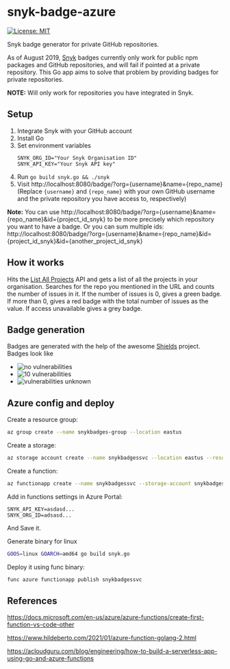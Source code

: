 # snyk-badge-azure
[![License: MIT](https://img.shields.io/badge/License-MIT-yellow.svg)](https://opensource.org/licenses/MIT)

Snyk badge generator for private GitHub repositories.

As of August 2019, [Snyk](https://snyk.io/) badges currently only work for public npm packages and GitHub repositories, and will fail if pointed at a private repository. This Go app aims to solve that problem by providing badges for private repositories.

**NOTE:** Will only work for repositories you have integrated in Snyk.

## Setup
1. Integrate Snyk with your GitHub account
2. Install Go
3. Set environment variables
    ```
    SNYK_ORG_ID="Your Snyk Organisation ID"
    SNYK_API_KEY="Your Snyk API key"
    ```
4. Run `go build snyk.go && ./snyk`
5. Visit http://localhost:8080/badge/?org={username}&name={repo_name} (Replace `{username}` and `{repo_name}` with your own GitHub username and the private repository you have access to, respectively)

**Note:** You can use http://localhost:8080/badge/?org={username}&name={repo_name}&id={project_id_snyk} to be more precisely which repository you want to have a badge. Or you can sum multiple ids: http://localhost:8080/badge/?org={username}&name={repo_name}&id={project_id_snyk}&id={another_project_id_snyk}

## How it works
Hits the [List All Projects](https://snyk.docs.apiary.io/#reference/projects/all-projects/list-all-projects) API and gets a list of all the projects in your organisation. Searches for the repo you mentioned in the URL and counts the number of issues in it. If the number of issues is 0, gives a green badge. If more than 0, gives a red badge with the total number of issues as the value. If access unavailable gives a grey badge.

## Badge generation
Badges are generated with the help of the awesome [Shields](https://github.com/badges/shields) project. Badges look like
* <img src="https://img.shields.io/badge/vulnerabilities-0-brightgreen?logo=snyk" alt="no vulnerabilities"/>
* <img src="https://img.shields.io/badge/vulnerabilities-10-red?logo=snyk" alt="10 vulnerabilities"/>
* <img src="https://img.shields.io/badge/vulnerabilities-unknown-inactive?logo=snyk" alt="vulnerabilities unknown"/>

## Azure config and deploy

Create a resource group:
```bash
az group create --name snykbadges-group --location eastus
```
Create a storage:
```bash 
az storage account create --name snykbadgessvc --location eastus --resource-group snykbadges-group --sku Standard_LRS
```
Create a function:
```bash
az functionapp create --name snykbadgessvc --storage-account snykbadgessvc --consumption-plan-location eastus --resource-group snykbadges-group --runtime custom --os-type Linux --functions-version 3
```

Add in functions settings in Azure Portal:
```
SNYK_API_KEY=asdasd...
SNYK_ORG_ID=adsasd...
```
And Save it.

Generate binary for linux
```bash
GOOS=linux GOARCH=amd64 go build snyk.go
```
Deploy it using func binary:
```bash
func azure functionapp publish snykbadgessvc
```


## References

https://docs.microsoft.com/en-us/azure/azure-functions/create-first-function-vs-code-other  

https://www.hildeberto.com/2021/01/azure-function-golang-2.html  

https://acloudguru.com/blog/engineering/how-to-build-a-serverless-app-using-go-and-azure-functions  